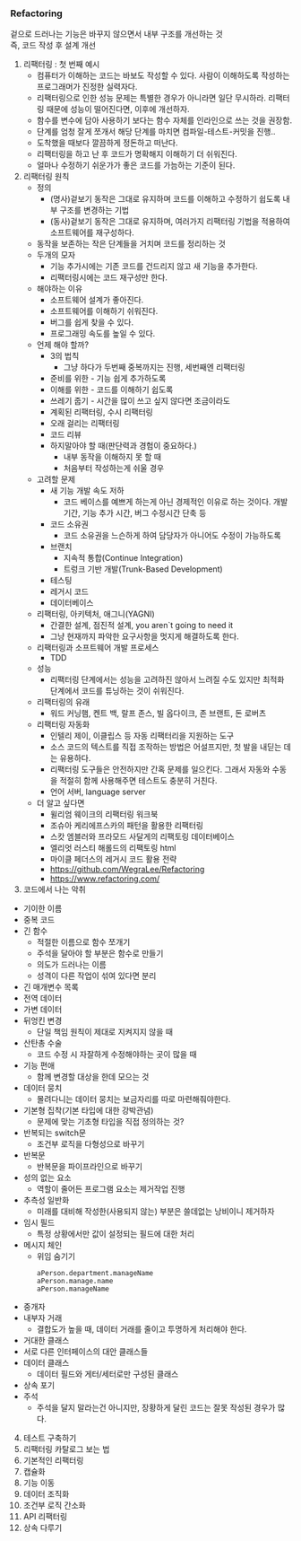 ### Refactoring
겉으로 드러나는 기능은 바꾸지 않으면서 내부 구조를 개선하는 것   
즉, 코드 작성 후 설계 개선

1. 리팩터링 : 첫 번째 예시
   - 컴퓨터가 이해하는 코드는 바보도 작성할 수 있다. 사람이 이해하도록 작성하는 프로그래머가 진정한 실력자다. 
   - 리팩터링으로 인한 성능 문제는 특별한 경우가 아니라면 일단 무시하라. 리팩터링 때문에 성능이 떨어진다면, 이후에 개선하자.
   - 함수를 변수에 담아 사용하기 보다는 함수 자체를 인라인으로 쓰는 것을 권장함.
   - 단계를 엄청 잘게 쪼개서 해당 단계를 마치면 컴파일-테스트-커밋을 진행..
   - 도착했을 때보다 깔끔하게 정돈하고 떠난다.
   - 리팩터링을 하고 난 후 코드가 명확해지 이해하기 더 쉬워진다.
   - 얼마나 수정하기 쉬운가가 좋은 코드를 가늠하는 기준이 된다.
2. 리팩터링 원칙
   -  정의 
      - (명사)겉보기 동작은 그대로 유지하며 코드를 이해하고 수정하기 쉽도록 내부 구조를 변경하는 기법
      - (동사)겉보기 동작은 그대로 유지하며, 여러가지 리팩터링 기법을 적용하여 소프트웨어를 재구성하다.
   - 동작을 보존하는 작은 단계들을 거치며 코드를 정리하는 것 
   - 두개의 모자
      - 기능 추가시에는 기존 코드를 건드리지 않고 새 기능을 추가한다.
      - 리팩터링시에는 코드 재구성만 한다.
   - 해야하는 이유
     - 소프트웨어 설계가 좋아진다.
     - 소프트웨어를 이해하기 쉬워진다.
     - 버그를 쉽게 찾을 수 있다.
     - 프로그래밍 속도를 높일 수 있다.
   - 언제 해야 할까?
      - 3의 법칙
        - 그냥 하다가 두번째 중복까지는 진행, 세번째엔 리팩터링
      - 준비를 위한 - 기능 쉽게 추가하도록
      - 이해를 위한 - 코드를 이해하기 쉽도록
      - 쓰레기 줍기 - 시간을 많이 쓰고 싶지 않다면 조금이라도
      - 계획된 리팩터링, 수시 리팩터링
      - 오래 걸리는 리팩터링
      - 코드 리뷰
      - 하지말아야 할 때(판단력과 경험이 중요하다.)
        - 내부 동작을 이해하지 못 할 때
        - 처음부터 작성하는게 쉬울 경우 
   - 고려할 문제
      - 새 기능 개발 속도 저하
        - 코드 베이스를 예쁘게 하는게 아닌 경제적인 이유로 하는 것이다. 개발 기간, 기능 추가 시간, 버그 수정시간 단축 등
      - 코드 소유권
        - 코드 소유권을 느슨하게 하여 담당자가 아니어도 수정이 가능하도록
      - 브랜치
        - 지속적 통합(Continue Integration)
        - 트렁크 기반 개발(Trunk-Based Development)
      - 테스팅
      - 레거시 코드
      - 데이터베이스
    - 리팩터링, 아키텍처, 애그니(YAGNI) 
      - 간결한 설계, 점진적 설계, you aren`t going to need it
      - 그냥 현재까지 파악한 요구사항을 멋지게 해결하도록 한다.
    - 리팩터링과 소프트웨어 개발 프로세스
      - TDD
    - 성능
      - 리팩터링 단계에서는 성능을 고려하진 않아서 느려질 수도 있지만 최적화 단계에서 코드를 튜닝하는 것이 쉬워진다.
    - 리팩터링의 유래
      - 워드 커닝햄, 켄트 백, 랄프 존스, 빌 옵다이크, 존 브랜트, 돈 로버츠 
    - 리팩터링 자동화
      - 인텔리 제이, 이클립스 등 자동 리팩터리을 지원하는 도구
      - 소스 코드의 텍스트를 직접 조작하는 방법은 어설프지만, 첫 발을 내딛는 데는 유용하다.
      - 리팩터링 도구들은 안전하지만 간혹 문제를 일으킨다. 그래서 자동와 수동을 적절히 함께 사용해주면 테스트도 충분히 거친다.
      - 언어 서버, language server
    - 더 알고 싶다면
      - 윌리엄 웨이크의 리팩터링 워크북
      - 조슈아 케리에프스카의 패턴을 활용한 리팩터링
      - 스캇 엠블러와 프라모드 사달게의 리팩토링 데이터베이스
      - 엘리엇 러스티 해롤드의 리팩토링 html
      - 마이클 페더스의 레거시 코드 활용 전략
      - https://github.com/WegraLee/Refactoring
      - https://www.refactoring.com/
3. 코드에서 나는 악취
  - 기이한 이름
  - 중복 코드
  - 긴 함수
    - 적절한 이름으로 함수 쪼개기
    - 주석을 달아야 할 부분은 함수로 만들기
    - 의도가 드러나는 이름
    - 성격이 다른 작업이 섞여 있다면 분리
  - 긴 매개변수 목록
  - 전역 데이터
  - 가변 데이터
  - 뒤엉킨 변경
    - 단일 책임 원칙이 제대로 지켜지지 않을 때
  - 산탄총 수술
    - 코드 수정 시 자잘하게 수정해야하는 곳이 많을 때
  - 기능 편애
    - 함께 변경할 대상을 한데 모으는 것
  - 데이터 뭉치
    - 몰려다니는 데이터 뭉치는 보금자리를 따로 마련해줘야한다.
  - 기본형 집착(기본 타입에 대한 강박관념)
    - 문제에 맞는 기초형 타입을 직접 정의하는 것?
  - 반복되는 switch문
    - 조건부 로직을 다형성으로 바꾸기
  - 반복문
    - 반복문을 파이프라인으로 바꾸기
  - 성의 없는 요소
    - 역할이 줄어든 프로그램 요소는 제거작업 진행
  - 추측성 일반화
    - 미래를 대비해 작성한(사용되지 않는) 부분은 쓸데없는 낭비이니 제거하자
  - 임시 필드
    - 특정 상황에서만 값이 설정되는 필드에 대한 처리
  - 메시지 체인
    - 위임 숨기기
      ```
      aPerson.department.manageName
      aPerson.manage.name
      aPerson.manageName
      ```
  - 중개자
  - 내부자 거래
    - 결합도가 높을 때, 데이터 거래를 줄이고 투명하게 처리해야 한다.
  - 거대한 클래스
  - 서로 다른 인터페이스의 대안 클래스들
  - 데이터 클래스
    - 데이터 필드와 게터/세터로만 구성된 클래스
  - 상속 포기
  - 주석
    - 주석을 달지 말라는건 아니지만, 장황하게 달린 코드는 잘못 작성된 경우가 많다.

4. 테스트 구축하기
5. 리팩터링 카탈로그 보는 법
6. 기본적인 리팩터링
7. 캡슐화
8. 기능 이동
9. 데이터 조직화
10. 조건부 로직 간소화
11. API 리팩터링
12. 상속 다루기